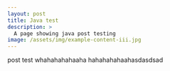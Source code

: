 ```yaml
---
layout: post
title: Java test
description: >
  A page showing java post testing
image: /assets/img/example-content-iii.jpg
---
```


post test
whahahahahaaha
hahahahahaahasdasdsad





[mm]: https://guides.github.com/features/mastering-markdown/
[ksyn]: https://kramdown.gettalong.org/syntax.html
[ksyntab]:https://kramdown.gettalong.org/syntax.html#tables
[ksynmath]: https://kramdown.gettalong.org/syntax.html#math-blocks
[katex]: https://khan.github.io/KaTeX/
[rtable]: https://dbushell.com/2016/03/04/css-only-responsive-tables/
